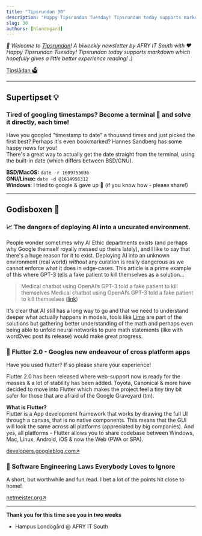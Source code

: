 ```yaml
---
title: "Tipsrundan 30"
description: "Happy Tipsrundan Tuesday! Tipsrundan today supports markdown which hopefully gives a little better experience reading! :)"
slug: 30
authors: [hlondogard]
---
```

_👋 Welcome to [Tipsrundan](https://afry-south.github.io/tipsrundan/2021-03-09-tipsrundan-30/)! A biweekly newsletter by AFRY IT South with ❤️_  
_Happy Tipsrundan Tuesday! Tipsrundan today supports markdown which hopefully gives a little better experience reading! :)_
<!--truncate-->

[Tipslådan 🗳](mailto:hampus.londogard@afry.com?subject=Tips)    

---
## Supertipset 💡
###         Tired of googling timestamps? Become a terminal 🧙 and solve it directly, each time!

Have you googled "timestamp to date" a thousand times and just picked the first best? Perhaps it's even bookmarked? Hannes Sandberg has some happy news for you!  
There's a great way to actually get the date straight from the terminal, using the built-in date (which differs between BSD/GNU).

**BSD/MacOS:** `date -r 1609755036`   
**GNU/Linux:** `date -d @1614956312`  
**Windows**: I tried to google & gave up 🤷 (if you know how - please share!)

---



## Godisboxen 🍭
        
### 📈 The dangers of deploying AI into a uncurated environment.

People wonder sometimes why AI Ethic departments exists (and perhaps why Google themself royally messed up theirs lately), and I like to say that there's a huge reason for it to exist. Deploying AI into an unknown environment (real world) _without_ any curation is really dangerous as we cannot enforce what it does in edge-cases. This article is a prime example of this where GPT-3 tells a fake patient to kill themselves as a solution...  
> Medical chatbot using OpenAI’s GPT-3 told a fake patient to kill themselves Medical chatbot using OpenAI’s GPT-3 told a fake patient to kill themselves ([link](https://artificialintelligence-news.com/2020/10/28/medical-chatbot-openai-gpt3-patient-kill-themselves/))

It's clear that AI still has a long way to go and that we need to understand deeper what actually happens in models, tools like [Lime](https://github.com/marcotcr/lime) are part of the solutions but gathering better understanding of the math and perhaps even being able to unfold neural networks to pure math statements (like with word2vec post its release) would make great progress.



### 📱 Flutter 2.0 - Googles new endeavour of cross platform apps

Have you used flutter? If so please share your experience!

Flutter 2.0 has been released where web-support now is ready for the masses & a lot of stability has been added. Toyota, Canonical & more have decided to move into Flutter which makes the project feel a tiny tiny bit safer for those that are afraid of the Google Graveyard (tm).  

**What is Flutter?**  
Flutter is a App development framework that works by drawing the full UI through a canvas, that is no native components. This means that the GUI will look the same across all platforms (appreciated by big companies). And yes, all platforms - Flutter allows you to share codebase between Windows, Mac, Linux, Android, iOS & now the Web (PWA or SPA).

[developers.googleblog.com↗](https://developers.googleblog.com/2021/03/announcing-flutter-2.html)

### 🔀 Software Engineering Laws Everybody Loves to Ignore

A short, but worthwhile and fun read. I bet a lot of the points hit close to home!

[netmeister.org↗](https://www.netmeister.org/blog/software-engineering-laws.html)   

---

**Thank you for this time see you in two weeks**   
- Hampus Londögård @ AFRY IT South